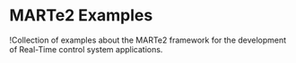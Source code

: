 # MARTe2 Examples

!Collection of examples about the MARTe2 framework for the development of Real-Time control system applications.
